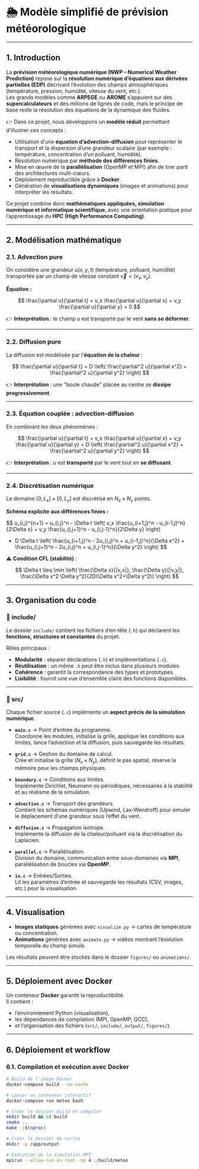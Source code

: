 # 🌦️ Modèle simplifié de prévision météorologique

---

## 1. Introduction

La **prévision météorologique numérique (NWP – Numerical Weather Prediction)** repose sur la **résolution numérique d’équations aux dérivées partielles (EDP)** décrivant l’évolution des champs atmosphériques (température, pression, humidité, vitesse du vent, etc.).  
Les grands modèles comme **ARPEGE** ou **AROME** s’appuient sur des **supercalculateurs** et des millions de lignes de code, mais le principe de base reste la résolution des équations de la dynamique des fluides.

👉 Dans ce projet, nous développons un **modèle réduit** permettant d’illustrer ces concepts :

- Utilisation d’une **équation d’advection-diffusion** pour représenter le transport et la dispersion d’une grandeur scalaire (par exemple : température, concentration d’un polluant, humidité).  
- Résolution numérique par **méthode des différences finies**.  
- Mise en œuvre de la **parallélisation** (OpenMP et MPI) afin de tirer parti des architectures multi-cœurs.  
- Déploiement reproductible grâce à **Docker**.  
- Génération de **visualisations dynamiques** (images et animations) pour interpréter les résultats.  

Ce projet combine donc **mathématiques appliquées, simulation numérique et informatique scientifique**, avec une orientation pratique pour l’apprentissage du **HPC (High Performance Computing)**.

---

## 2. Modélisation mathématique

### 2.1. Advection pure

On considère une grandeur $u(x,y,t)$ (température, polluant, humidité) transportée par un champ de vitesse constant $\vec{v}=(v_x,v_y)$.

**Équation :**

$$
\frac{\partial u}{\partial t} + v_x \frac{\partial u}{\partial x} + v_y \frac{\partial u}{\partial y} = 0
$$

👉 **Interprétation** : le champ $u$ est transporté par le vent **sans se déformer**.

---

### 2.2. Diffusion pure

La diffusion est modélisée par l’**équation de la chaleur** :

$$
\frac{\partial u}{\partial t} = D \left( \frac{\partial^2 u}{\partial x^2} + \frac{\partial^2 u}{\partial y^2} \right)
$$

👉 **Interprétation** : une "boule chaude" placée au centre se **dissipe progressivement**.

---

### 2.3. Équation couplée : advection-diffusion

En combinant les deux phénomènes :

$$
\frac{\partial u}{\partial t} + v_x \frac{\partial u}{\partial x} + v_y \frac{\partial u}{\partial y} = D \left( \frac{\partial^2 u}{\partial x^2} + \frac{\partial^2 u}{\partial y^2} \right)
$$

👉 **Interprétation** : $u$ est **transporté** par le vent tout en **se diffusant**.

---

### 2.4. Discrétisation numérique

Le domaine $[0,L_x] \times [0,L_y]$ est discrétisé en $N_x \times N_y$ points.

**Schéma explicite aux différences finies :**

$$
u_{i,j}^{n+1} = u_{i,j}^n - \Delta t \left( v_x \frac{u_{i+1,j}^n - u_{i-1,j}^n}{2\Delta x} + v_y \frac{u_{i,j+1}^n - u_{i,j-1}^n}{2\Delta y} \right)
+ D \Delta t \left( \frac{u_{i+1,j}^n - 2u_{i,j}^n + u_{i-1,j}^n}{\Delta x^2} + \frac{u_{i,j+1}^n - 2u_{i,j}^n + u_{i,j-1}^n}{\Delta y^2} \right)
$$

⚠️ **Condition CFL (stabilité)** :

$$
\Delta t \leq \min \left( \frac{\Delta x}{|v_x|}, \frac{\Delta y}{|v_y|}, \frac{\Delta x^2 \Delta y^2}{2D(\Delta x^2+\Delta y^2)} \right)
$$

---

## 3. Organisation du code

### 📂 include/

Le dossier `include/` contient les fichiers d’en-tête (`.h`) qui déclarent les **fonctions, structures et constantes** du projet.  

Rôles principaux :
- **Modularité** : séparer déclarations (`.h`) et implémentations (`.c`).  
- **Réutilisation** : un même `.h` peut être inclus dans plusieurs modules.  
- **Cohérence** : garantit la correspondance des types et prototypes.  
- **Lisibilité** : fournit une vue d’ensemble claire des fonctions disponibles.  

---

### 📂 src/

Chaque fichier source (`.c`) implémente un **aspect précis de la simulation numérique**.  

- **`main.c`** → Point d’entrée du programme.  
  Coordonne les modules, initialise la grille, applique les conditions aux limites, lance l’advection et la diffusion, puis sauvegarde les résultats.  

- **`grid.c`** → Gestion du domaine de calcul.  
  Crée et initialise la grille ($N_x \times N_y$), définit le pas spatial, réserve la mémoire pour les champs physiques.  

- **`boundary.c`** → Conditions aux limites.  
  Implémente Dirichlet, Neumann ou périodiques, nécessaires à la stabilité et au réalisme de la simulation.  

- **`advection.c`** → Transport des grandeurs.  
  Contient les schémas numériques (Upwind, Lax-Wendroff) pour simuler le déplacement d’une grandeur sous l’effet du vent.  

- **`diffusion.c`** → Propagation isotrope.  
  Implémente la diffusion de la chaleur/polluant via la discrétisation du Laplacien.  

- **`parallel.c`** → Parallélisation.  
  Division du domaine, communication entre sous-domaines via **MPI**, parallélisation de boucles via **OpenMP**.  

- **`io.c`** → Entrées/Sorties.  
  Lit les paramètres d’entrée et sauvegarde les résultats (CSV, images, etc.) pour la visualisation.  

---

## 4. Visualisation

- **Images statiques** générées avec `visualize.py` → cartes de température ou concentration.  
- **Animations** générées avec `animate.py` → vidéos montrant l’évolution temporelle du champ simulé.  

Les résultats peuvent être stockés dans le dossier `figures/` ou `animations/`.  

---

## 5. Déploiement avec Docker

Un conteneur **Docker** garantit la reproductibilité.  
Il contient :  
- l’environnement Python (visualisation),  
- les dépendances de compilation (MPI, OpenMP, GCC),  
- et l’organisation des fichiers (`src/`, `include/`, `output/`, `figures/`).  

---

## 6. Déploiement et workflow

### 6.1. Compilation et exécution avec Docker

```bash
# Build de l'image Docker
docker-compose build --no-cache

# Lancer un conteneur interactif
docker-compose run meteo bash

# Créer le dossier build et compiler
mkdir build && cd build
cmake ..
make -j$(nproc)

# Créer le dossier de sortie
mkdir -p /app/output

# Exécution de la simulation MPI
mpirun --allow-run-as-root -np 4 ./build/meteo
